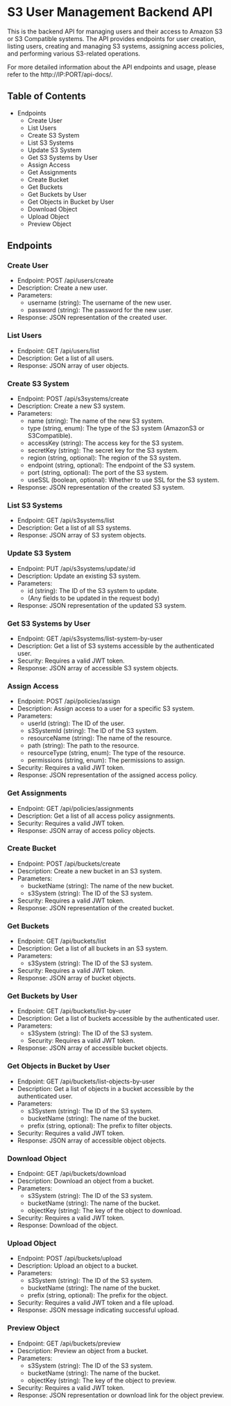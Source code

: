 # S3 User Management Backend API ###
This is the backend API for managing users and their access to Amazon S3 or S3 Compatible systems. The API provides endpoints for user creation, listing users, creating and managing S3 systems, assigning access policies, and performing various S3-related operations.

For more detailed information about the API endpoints and usage, please refer to the http://IP:PORT/api-docs/.

## Table of Contents ##
* Endpoints
  * Create User
  * List Users
  * Create S3 System
  * List S3 Systems
  * Update S3 System
  * Get S3 Systems by User
  * Assign Access
  * Get Assignments
  * Create Bucket
  * Get Buckets
  * Get Buckets by User
  * Get Objects in Bucket by User
  * Download Object
  * Upload Object
  * Preview Object

## Endpoints
### Create User ###
  * Endpoint: POST /api/users/create
  * Description: Create a new user.
  * Parameters:
    * username (string): The username of the new user.
    * password (string): The password for the new user.
  * Response: JSON representation of the created user.

### List Users ###
  * Endpoint: GET /api/users/list
  * Description: Get a list of all users.
  * Response: JSON array of user objects.

### Create S3 System ###
  * Endpoint: POST /api/s3systems/create
  * Description: Create a new S3 system.
  * Parameters:
    * name (string): The name of the new S3 system.
    * type (string, enum): The type of the S3 system (AmazonS3 or S3Compatible).
    * accessKey (string): The access key for the S3 system.
    * secretKey (string): The secret key for the S3 system.
    * region (string, optional): The region of the S3 system.
    * endpoint (string, optional): The endpoint of the S3 system.
    * port (string, optional): The port of the S3 system.
    * useSSL (boolean, optional): Whether to use SSL for the S3 system.
  * Response: JSON representation of the created S3 system.

### List S3 Systems
  * Endpoint: GET /api/s3systems/list
  * Description: Get a list of all S3 systems.
  * Response: JSON array of S3 system objects.

### Update S3 System
  * Endpoint: PUT /api/s3systems/update/:id
  * Description: Update an existing S3 system.
  * Parameters:
    * id (string): The ID of the S3 system to update.
    * (Any fields to be updated in the request body)
  * Response: JSON representation of the updated S3 system.

### Get S3 Systems by User
  * Endpoint: GET /api/s3systems/list-system-by-user
  * Description: Get a list of S3 systems accessible by the authenticated user.
  * Security: Requires a valid JWT token.
  * Response: JSON array of accessible S3 system objects.

### Assign Access
  * Endpoint: POST /api/policies/assign
  * Description: Assign access to a user for a specific S3 system.
  * Parameters:
    * userId (string): The ID of the user.
    * s3SystemId (string): The ID of the S3 system.
    * resourceName (string): The name of the resource.
    * path (string): The path to the resource.
    * resourceType (string, enum): The type of the resource.
    * permissions (string, enum): The permissions to assign.
  * Security: Requires a valid JWT token.
  * Response: JSON representation of the assigned access policy.

### Get Assignments
  * Endpoint: GET /api/policies/assignments
  * Description: Get a list of all access policy assignments.
  * Security: Requires a valid JWT token.
  * Response: JSON array of access policy objects.

### Create Bucket
 * Endpoint: POST /api/buckets/create
 * Description: Create a new bucket in an S3 system.
 * Parameters:
   * bucketName (string): The name of the new bucket.
   * s3System (string): The ID of the S3 system.
 * Security: Requires a valid JWT token.
 * Response: JSON representation of the created bucket.

### Get Buckets
 * Endpoint: GET /api/buckets/list
 * Description: Get a list of all buckets in an S3 system.
 * Parameters:
   * s3System (string): The ID of the S3 system.
 * Security: Requires a valid JWT token.
 * Response: JSON array of bucket objects.

### Get Buckets by User
 * Endpoint: GET /api/buckets/list-by-user
 * Description: Get a list of buckets accessible by the authenticated user.
 * Parameters:
   * s3System (string): The ID of the S3 system.
   * Security: Requires a valid JWT token.
 * Response: JSON array of accessible bucket objects.
### Get Objects in Bucket by User
 * Endpoint: GET /api/buckets/list-objects-by-user
 * Description: Get a list of objects in a bucket accessible by the authenticated user.
 * Parameters:
   * s3System (string): The ID of the S3 system.
   * bucketName (string): The name of the bucket.
   * prefix (string, optional): The prefix to filter objects.
 * Security: Requires a valid JWT token.
 * Response: JSON array of accessible object objects.
### Download Object
 * Endpoint: GET /api/buckets/download
 * Description: Download an object from a bucket.
 * Parameters:
   * s3System (string): The ID of the S3 system.
   * bucketName (string): The name of the bucket.
   * objectKey (string): The key of the object to download.
 * Security: Requires a valid JWT token.
 * Response: Download of the object.
### Upload Object
 * Endpoint: POST /api/buckets/upload
 * Description: Upload an object to a bucket.
 * Parameters:
   * s3System (string): The ID of the S3 system.
   * bucketName (string): The name of the bucket.
   * prefix (string, optional): The prefix for the object.
 * Security: Requires a valid JWT token and a file upload.
 * Response: JSON message indicating successful upload.
### Preview Object
 * Endpoint: GET /api/buckets/preview
 * Description: Preview an object from a bucket.
 * Parameters:
   * s3System (string): The ID of the S3 system.
   * bucketName (string): The name of the bucket.
   * objectKey (string): The key of the object to preview.
 * Security: Requires a valid JWT token.
 * Response: JSON representation or download link for the object preview.

